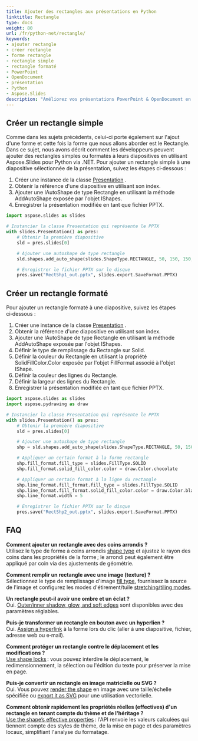 ```yaml
---
title: Ajouter des rectangles aux présentations en Python
linktitle: Rectangle
type: docs
weight: 80
url: /fr/python-net/rectangle/
keywords:
- ajouter rectangle
- créer rectangle
- forme rectangle
- rectangle simple
- rectangle formaté
- PowerPoint
- OpenDocument
- présentation
- Python
- Aspose.Slides
description: "Améliorez vos présentations PowerPoint & OpenDocument en ajoutant des rectangles avec Aspose.Slides pour Python via .NET—conception et modification faciles des formes par programme."
---
```


## **Créer un rectangle simple**
Comme dans les sujets précédents, celui-ci porte également sur l'ajout d'une forme et cette fois la forme que nous allons aborder est le Rectangle. Dans ce sujet, nous avons décrit comment les développeurs peuvent ajouter des rectangles simples ou formatés à leurs diapositives en utilisant Aspose.Slides pour Python via .NET. Pour ajouter un rectangle simple à une diapositive sélectionnée de la présentation, suivez les étapes ci‑dessous :

1. Créer une instance de la classe [Presentation](https://reference.aspose.com/slides/python-net/aspose.slides/presentation/) .
2. Obtenir la référence d'une diapositive en utilisant son index.
3. Ajouter une IAutoShape de type Rectangle en utilisant la méthode AddAutoShape exposée par l'objet IShapes.
4. Enregistrer la présentation modifiée en tant que fichier PPTX.

```py
import aspose.slides as slides

# Instancier la classe Presentation qui représente le PPTX
with slides.Presentation() as pres:
    # Obtenir la première diapositive
    sld = pres.slides[0]

    # Ajouter une autoshape de type rectangle
    sld.shapes.add_auto_shape(slides.ShapeType.RECTANGLE, 50, 150, 150, 50)

    # Enregistrer le fichier PPTX sur le disque
    pres.save("RectShp1_out.pptx", slides.export.SaveFormat.PPTX)
```

## **Créer un rectangle formaté**
Pour ajouter un rectangle formaté à une diapositive, suivez les étapes ci‑dessous :

1. Créer une instance de la classe [Presentation](https://reference.aspose.com/slides/python-net/aspose.slides/presentation/) .
2. Obtenir la référence d'une diapositive en utilisant son index.
3. Ajouter une IAutoShape de type Rectangle en utilisant la méthode AddAutoShape exposée par l'objet IShapes.
4. Définir le type de remplissage du Rectangle sur Solid.
5. Définir la couleur du Rectangle en utilisant la propriété SolidFillColor.Color exposée par l'objet FillFormat associé à l'objet IShape.
6. Définir la couleur des lignes du Rectangle.
7. Définir la largeur des lignes du Rectangle.
8. Enregistrer la présentation modifiée en tant que fichier PPTX.

```py
import aspose.slides as slides
import aspose.pydrawing as draw

# Instancier la classe Presentation qui représente le PPTX
with slides.Presentation() as pres:
    # Obtenir la première diapositive
    sld = pres.slides[0]

    # Ajouter une autoshape de type rectangle
    shp = sld.shapes.add_auto_shape(slides.ShapeType.RECTANGLE, 50, 150, 150, 50)

    # Appliquer un certain format à la forme rectangle
    shp.fill_format.fill_type = slides.FillType.SOLID
    shp.fill_format.solid_fill_color.color = draw.Color.chocolate

    # Appliquer un certain format à la ligne du rectangle
    shp.line_format.fill_format.fill_type = slides.FillType.SOLID
    shp.line_format.fill_format.solid_fill_color.color = draw.Color.black
    shp.line_format.width = 5

    # Enregistrer le fichier PPTX sur le disque
    pres.save("RectShp2_out.pptx", slides.export.SaveFormat.PPTX)
```

## **FAQ**

**Comment ajouter un rectangle avec des coins arrondis ?**  
Utilisez le type de forme à coins arrondis [shape type](https://reference.aspose.com/slides/python-net/aspose.slides/shapetype/) et ajustez le rayon des coins dans les propriétés de la forme ; le arrondi peut également être appliqué par coin via des ajustements de géométrie.

**Comment remplir un rectangle avec une image (texture) ?**  
Sélectionnez le type de remplissage d'image [fill type](https://reference.aspose.com/slides/python-net/aspose.slides/filltype/), fournissez la source de l'image et configurez les modes d'étirement/tuile [stretching/tiling modes](https://reference.aspose.com/slides/python-net/aspose.slides/picturefillmode/).

**Un rectangle peut‑il avoir une ombre et un éclat ?**  
Oui. [Outer/inner shadow, glow, and soft edges](/slides/fr/python-net/shape-effect/) sont disponibles avec des paramètres réglables.

**Puis‑je transformer un rectangle en bouton avec un hyperlien ?**  
Oui. [Assign a hyperlink](/slides/fr/python-net/manage-hyperlinks/) à la forme lors du clic (aller à une diapositive, fichier, adresse web ou e‑mail).

**Comment protéger un rectangle contre le déplacement et les modifications ?**  
[Use shape locks](/slides/fr/python-net/applying-protection-to-presentation/) : vous pouvez interdire le déplacement, le redimensionnement, la sélection ou l'édition du texte pour préserver la mise en page.

**Puis‑je convertir un rectangle en image matricielle ou SVG ?**  
Oui. Vous pouvez [render the shape](http://reference.aspose.com/slides/python-net/aspose.slides/shape/get_image/) en image avec une taille/échelle spécifiée ou [export it as SVG](https://reference.aspose.com/slides/python-net/aspose.slides/shape/write_as_svg/) pour une utilisation vectorielle.

**Comment obtenir rapidement les propriétés réelles (effectives) d'un rectangle en tenant compte du thème et de l'héritage ?**  
[Use the shape’s effective properties](/slides/fr/python-net/shape-effective-properties/) : l'API renvoie les valeurs calculées qui tiennent compte des styles de thème, de la mise en page et des paramètres locaux, simplifiant l'analyse du formatage.